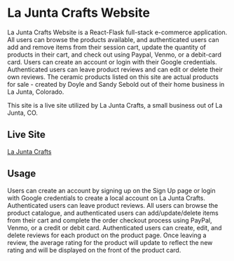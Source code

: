 # La Junta Crafts Website

La Junta Crafts Website is a React-Flask full-stack e-commerce application. All users can browse the products available, and authenticated users can add and remove items from their session cart, update the quantity of products in their cart, and check out using Paypal, Venmo, or a debit-card card. Users can create an account or login with their Google credentials. Authenticated users can leave product reviews and can edit or delete their own reviews. The ceramic products listed on this site are actual products for sale - created by Doyle and Sandy Sebold out of their home business in La Junta, Colorado.

This site is a live site utilized by La Junta Crafts, a small business out of La Junta, CO.

## Live Site
<a href="https://lajuntacrafts.com/" title="La Junta Crafts">La Junta Crafts</a>

## Usage

Users can create an account by signing up on the Sign Up page or login with Google credentials to create a local account on La Junta Crafts. Authenticated users can leave product reviews. All users can browse the product catalogue, and authenticated users can add/update/delete items from their cart and complete the order checkout process using PayPal, Venmo, or a credit or debit card. Authenticated users can create, edit, and delete reviews for each product on the product page. Once leaving a review, the average rating for the product will update to reflect the new rating and will be displayed on the front of the product card. 

